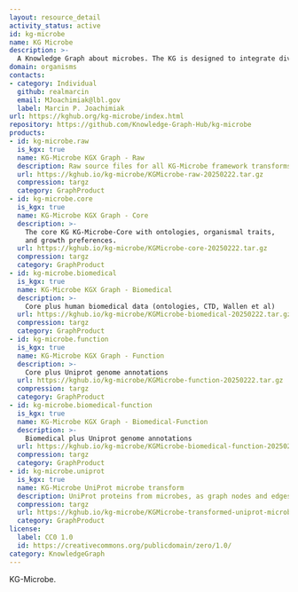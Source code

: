 ```yaml
---
layout: resource_detail
activity_status: active
id: kg-microbe
name: KG Microbe
description: >-
  A Knowledge Graph about microbes. The KG is designed to integrate diverse knowledge about microbes from a variety of structured and unstructured sources.
domain: organisms
contacts:
- category: Individual
  github: realmarcin
  email: MJoachimiak@lbl.gov
  label: Marcin P. Joachimiak
url: https://kghub.org/kg-microbe/index.html
repository: https://github.com/Knowledge-Graph-Hub/kg-microbe
products:
- id: kg-microbe.raw
  is_kgx: true
  name: KG-Microbe KGX Graph - Raw
  description: Raw source files for all KG-Microbe framework transforms (all 4 KGs)
  url: https://kghub.io/kg-microbe/KGMicrobe-raw-20250222.tar.gz
  compression: targz
  category: GraphProduct
- id: kg-microbe.core
  is_kgx: true
  name: KG-Microbe KGX Graph - Core
  description: >-
    The core KG KG-Microbe-Core with ontologies, organismal traits,
    and growth preferences.
  url: https://kghub.io/kg-microbe/KGMicrobe-core-20250222.tar.gz
  compression: targz
  category: GraphProduct
- id: kg-microbe.biomedical
  is_kgx: true
  name: KG-Microbe KGX Graph - Biomedical
  description: >-
    Core plus human biomedical data (ontologies, CTD, Wallen et al)
  url: https://kghub.io/kg-microbe/KGMicrobe-biomedical-20250222.tar.gz
  compression: targz
  category: GraphProduct
- id: kg-microbe.function
  is_kgx: true
  name: KG-Microbe KGX Graph - Function
  description: >-
    Core plus Uniprot genome annotations
  url: https://kghub.io/kg-microbe/KGMicrobe-function-20250222.tar.gz
  compression: targz
  category: GraphProduct
- id: kg-microbe.biomedical-function
  is_kgx: true
  name: KG-Microbe KGX Graph - Biomedical-Function
  description: >-
    Biomedical plus Uniprot genome annotations
  url: https://kghub.io/kg-microbe/KGMicrobe-biomedical-function-20250222.tar.gz
  compression: targz
  category: GraphProduct
- id: kg-microbe.uniprot
  is_kgx: true
  name: KG-Microbe UniProt microbe transform
  description: UniProt proteins from microbes, as graph nodes and edges
  compression: targz
  url: https://kghub.io/kg-microbe/KGMicrobe-transformed-uniprot-microbes-20240924.tar.gz
  category: GraphProduct
license:
  label: CC0 1.0
  id: https://creativecommons.org/publicdomain/zero/1.0/
category: KnowledgeGraph
---
```


KG-Microbe.

